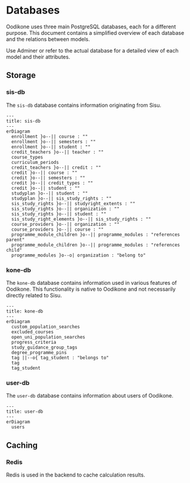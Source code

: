 # Databases

Oodikone uses three main PostgreSQL databases, each for a different purpose. This document contains a simplified overview of each database and the relations between models.

Use Adminer or refer to the actual database for a detailed view of each model and their attributes.

## Storage

### sis-db

The `sis-db` database contains information originating from Sisu.

```mermaid
---
title: sis-db
---
erDiagram
  enrollment }o--|| course : ""
  enrollment }o--|| semesters : ""
  enrollment }o--|| student : ""
  credit_teachers }o--|| teacher : ""
  course_types
  curriculum_periods
  credit_teachers }o--|| credit : ""
  credit }o--|| course : ""
  credit }o--|| semesters : ""
  credit }o--|| credit_types : ""
  credit }o--|| student : ""
  studyplan }o--|| student : ""
  studyplan }o--|| sis_study_rights : ""
  sis_study_rights }o--|| studyright_extents : ""
  sis_study_rights }o--|| organization : ""
  sis_study_rights }o--|| student : ""
  sis_study_right_elements }o--|| sis_study_rights : ""
  course_providers }o--|| organization : ""
  course_providers }o--|| course : ""
  programme_module_children }o--|| programme_modules : "references parent"
  programme_module_children }o--|| programme_modules : "references child"
  programme_modules }o--o| organization : "belong to"
```

### kone-db

The `kone-db` database contains information used in various features of Oodikone. This functionality is native to Oodikone and not necessarily directly related to Sisu.

```mermaid
---
title: kone-db
---
erDiagram
  custom_population_searches
  excluded_courses
  open_uni_population_searches
  progress_criteria
  study_guidance_group_tags
  degree_programme_pins
  tag ||--o{ tag_student : "belongs to"
  tag
  tag_student
```

### user-db

The `user-db` database contains information about users of Oodikone.

```mermaid
---
title: user-db
---
erDiagram
  users
```

## Caching

### Redis

Redis is used in the backend to cache calculation results.
